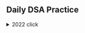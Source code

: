 ## Daily DSA Practice


<details><summary>2022 click </summary>
<p>



```python
print("WELCOME!")
```

</p>
  <details><summary>January</summary>   
    
    
    
  [Day 1 Balloon Burst](/2022/Jan/Solution312.java)<br>
  [Day 2 Pairs of Songs With Total Durations Divisible by 60](/2022/Jan/Solution1010.java)<br>
  [Day 3 Find the Town Judge](/2022/Jan/Solution997.java)<br>
  [Day 4 Complement of Base 10 Integer](/2022/Jan/Solution1009.java)<br>
  [Day 5 Palindrome Partitioning](/2022/Jan/Solution131.java)<br>
  [Day 6 Car Pooling](/2022/Jan/Solution1094.java)<br>
  [Day 7 Linked List Random Node](/2022/Jan/Solution382.java)<br>
  [Day 8 Cherry Pickup II](/2022/Jan/Solution1463.java)<br>
  [Day 9  Robot Bounded In Circle](/2022/Jan/Solution1041.java)<br>
  [Day 10 Add Binary](/2022/Jan/Solution67.java)<br>
  [Day 11](/2022/Jan/Solution.java)<br>
  [Day 12](/2022/Jan/Solution.java)<br>
  [Day 13](/2022/Jan/Solution.java)<br>
  [Day 14](/2022/Jan/Solution.java)<br>
  [Day 15](/2022/Jan/Solution.java)<br>
  [Day 16](/2022/Jan/Solution.java)<br>
  [Day 17](/2022/Jan/Solution.java)<br>
  [Day 18](/2022/Jan/Solution.java)<br>
  [Day 19](/2022/Jan/Solution.javaa)<br>
  [Day 20](/2022/Jan/Solution.java)<br>
  [Day 21](/2022/Jan/Solution.java)<br>
  [Day 22](/2022/Jan/Solution.java)<br>
  [Day 23](/2022/Jan/Solution.java)<br>
  [Day 24](/2022/Jan/Solution.java)<br>
  [Day 25](/2022/Jan/Solution.java)<br>
  [Day 26](/2022/Jan/Solution.java)<br>
  [Day 27](/2022/Jan/Solution.java)<br>
  [Day 28](/2022/Jan/Solution.java)<br>
  [Day 29](/2022/Jan/Solution.java)<br>
  [Day 30](/2022/Jan/Solution.java)<br>
  [Day 31](/2022/Jan/Solution.java)<br>
  
 
  </details>
  <details><summary>February</summary>
  </details>
  
  <details><summary>March</summary>  
    
    
    
  
  [Day 1 Counting Bits](/2022/March/Solution338.java)<br>
  [Day 2 Is Subsequence](/2022/March/Solution392.java)<br>
  [Day 3 Arithmetic Slices](/2022/March/Solution413.java)<br>
  [Day 4 Champagne Tower](/2022/March/Solution799.java)<br>
  [Day 5 Delete and Earn](/2022/March/Solution740.java)<br>
  [Day 6 Count All Valid Pickup and Delivery Options](/2022/March/Solution1359.java)<br>
  [Day 7 Merge Two Sorted Lists](/2022/March/Solution21.java)<br>
  [Day 8 Linked List Cycle](/2022/March/Solution141.java)<br>
  [Day 9 Remove Duplicates 2](/2022/March/Solution82.java)<br>
  [Day 10 Add Two Numbers](/2022/March/Solution2.java)<br>
  [Day 11 Rotate List](/2022/March/Solution61.java)<br>
  [Day 12 Copy List with Random Pointer](/2022/March/Solution138.java)<br>
  [Day 13 Valid Parenthesis](/2022/March/Solution20.java)<br>
  [Day 14 Simplify Path](/2022/March/Solution71.java)<br>
 
  </details>
  
</details>
